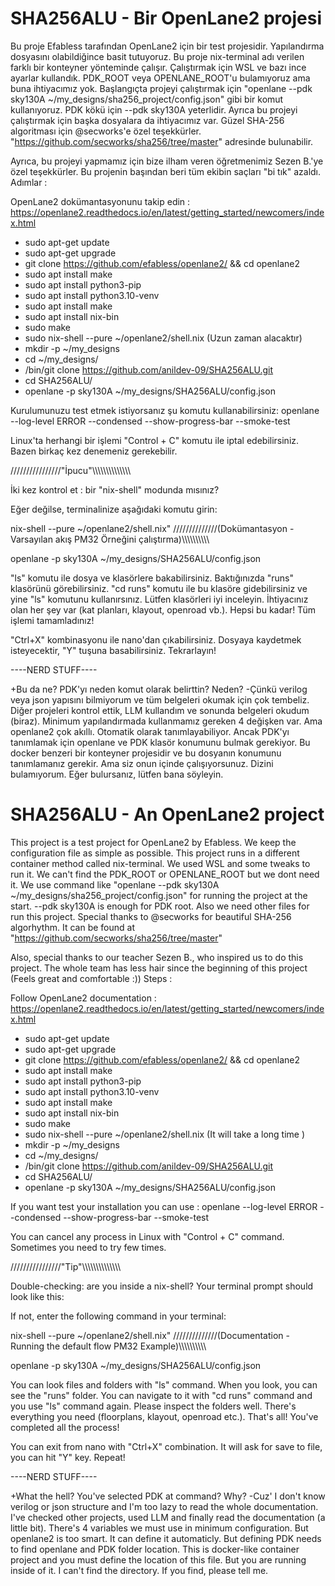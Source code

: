 # SHA256ALU - Bir OpenLane2 projesi

Bu proje Efabless tarafından OpenLane2 için bir test projesidir. Yapılandırma dosyasını olabildiğince basit tutuyoruz. Bu proje nix-terminal adı verilen farklı bir konteyner yönteminde çalışır. Çalıştırmak için WSL ve bazı ince ayarlar kullandık. PDK_ROOT veya OPENLANE_ROOT'u bulamıyoruz ama buna ihtiyacımız yok. Başlangıçta projeyi çalıştırmak için "openlane --pdk sky130A ~/my_designs/sha256_project/config.json" gibi bir komut kullanıyoruz.  PDK kökü için --pdk sky130A yeterlidir. Ayrıca bu projeyi çalıştırmak için başka dosyalara da ihtiyacımız var. Güzel SHA-256 algoritması için @secworks'e özel teşekkürler. "https://github.com/secworks/sha256/tree/master" adresinde bulunabilir.

Ayrıca, bu projeyi yapmamız için bize ilham veren öğretmenimiz Sezen B.'ye özel teşekkürler. Bu projenin başından beri tüm ekibin saçları "bi tık" azaldı.
Adımlar :

OpenLane2 dokümantasyonunu takip edin : https://openlane2.readthedocs.io/en/latest/getting_started/newcomers/index.html 

- sudo apt-get update
- sudo apt-get upgrade
- git clone https://github.com/efabless/openlane2/ && cd openlane2
- sudo apt install make
- sudo apt install python3-pip
- sudo apt install python3.10-venv
- sudo apt install make 
- sudo apt install nix-bin
- sudo make
- sudo nix-shell --pure ~/openlane2/shell.nix (Uzun zaman alacaktır)
- mkdir -p ~/my_designs
- cd ~/my_designs/
- /bin/git clone https://github.com/anildev-09/SHA256ALU.git
- cd SHA256ALU/
- openlane -p sky130A ~/my_designs/SHA256ALU/config.json
  

Kurulumunuzu test etmek istiyorsanız şu komutu kullanabilirsiniz: openlane --log-level ERROR --condensed --show-progress-bar --smoke-test

Linux'ta herhangi bir işlemi "Control + C" komutu ile iptal edebilirsiniz. Bazen birkaç kez denemeniz gerekebilir. 

////////////////"İpucu"\\\\\\\\\\\\\\\\\\\\\\\\\\\

İki kez kontrol et : bir "nix-shell" modunda mısınız? 

Eğer değilse, terminalinize aşağıdaki komutu girin:

nix-shell --pure ~/openlane2/shell.nix" 
//////////////(Dokümantasyon - Varsayılan akış PM32 Örneğini çalıştırma)\\\\\\\\\\\\\\\\\\\\


openlane -p sky130A ~/my_designs/SHA256ALU/config.json

"ls" komutu ile dosya ve klasörlere bakabilirsiniz. Baktığınızda "runs" klasörünü görebilirsiniz. "cd runs" komutu ile bu klasöre gidebilirsiniz ve yine "ls" komutunu kullanırsınız. Lütfen klasörleri iyi inceleyin. İhtiyacınız olan her şey var (kat planları, klayout, openroad vb.). Hepsi bu kadar! Tüm işlemi tamamladınız!


"Ctrl+X" kombinasyonu ile nano'dan çıkabilirsiniz. Dosyaya kaydetmek isteyecektir, "Y" tuşuna basabilirsiniz. 
Tekrarlayın! 




----NERD STUFF----

+Bu da ne? PDK'yı neden komut olarak belirttin? Neden? 
-Çünkü verilog veya json yapısını bilmiyorum ve tüm belgeleri okumak için çok tembeliz. Diğer projeleri kontrol ettik, LLM kullandım ve sonunda belgeleri okudum (biraz). Minimum yapılandırmada kullanmamız gereken 4 değişken var. Ama openlane2 çok akıllı. Otomatik olarak tanımlayabiliyor. Ancak PDK'yı tanımlamak için openlane ve PDK klasör konumunu bulmak gerekiyor. Bu docker benzeri bir konteyner projesidir ve bu dosyanın konumunu tanımlamanız gerekir. Ama siz onun içinde çalışıyorsunuz. Dizini bulamıyorum. Eğer bulursanız, lütfen bana söyleyin.






# SHA256ALU - An OpenLane2 project

This project is a test project for OpenLane2 by Efabless. We keep the configuration file as simple as possible. This project runs in a different container method called nix-terminal. We used WSL and some tweaks to run it. We can't find the PDK_ROOT or OPENLANE_ROOT but we dont need it. We use command like "openlane --pdk sky130A ~/my_designs/sha256_project/config.json" for running the project at the start.  --pdk sky130A is enough for PDK root. Also we need other files for run this project. Special thanks to @secworks for beautiful SHA-256 algorhythm. It can be found at "https://github.com/secworks/sha256/tree/master"

Also, special thanks to our teacher Sezen B., who inspired us to do this project. The whole team has less hair since the beginning of this project (Feels great and comfortable :))
Steps :

Follow OpenLane2 documentation : https://openlane2.readthedocs.io/en/latest/getting_started/newcomers/index.html 

- sudo apt-get update
- sudo apt-get upgrade
- git clone https://github.com/efabless/openlane2/  && cd openlane2
- sudo apt install make
- sudo apt install python3-pip
- sudo apt install python3.10-venv
- sudo apt install make 
- sudo apt install nix-bin
- sudo make
- sudo nix-shell --pure ~/openlane2/shell.nix  (It will take a long time )
- mkdir -p ~/my_designs
- cd ~/my_designs/
- /bin/git clone https://github.com/anildev-09/SHA256ALU.git
- cd SHA256ALU/
- openlane -p sky130A ~/my_designs/SHA256ALU/config.json
  

If you want test your installation you can use : openlane --log-level ERROR --condensed --show-progress-bar --smoke-test

You can cancel any process in Linux with "Control + C" command. Sometimes you need to try few times. 

////////////////"Tip"\\\\\\\\\\\\\\\\\\\\\\\\\\\

Double-checking: are you inside a nix-shell? Your terminal prompt should look like this:

If not, enter the following command in your terminal:

nix-shell --pure ~/openlane2/shell.nix" 
//////////////(Documentation - Running the default flow PM32 Example)\\\\\\\\\\\\\\\\\\\\


openlane -p sky130A ~/my_designs/SHA256ALU/config.json

You can look files and folders with "ls" command. When you look, you can see the "runs" folder. You can navigate to it with "cd runs" command and you use "ls" command again. Please inspect the folders well. There's everything you need (floorplans, klayout, openroad etc.). That's all! You've completed all the process!


You can exit from nano with "Ctrl+X" combination. It will ask for save to file, you can hit "Y" key. 
Repeat! 




----NERD STUFF----

+What the hell? You've selected PDK at command? Why? -Cuz' I don't know verilog or json structure and I'm too lazy to read the whole documentation. I've checked other projects, used LLM and finally read the documentation (a little bit). There's 4 variables we must use in minimum configuration. But openlane2 is too smart. It can define it automaticly. But defining PDK needs to find openlane and PDK folder location. This is docker-like container project and you must define the location of this file. But you are running inside of it. I can't find the directory. If you find, please tell me.
